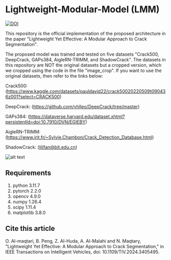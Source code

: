 # Lightweight-Modular-Model (LMM)

[![DOI](https://zenodo.org/badge/731119275.svg)](https://zenodo.org/doi/10.5281/zenodo.11166210)

This repository is the official implementation of the proposed architecture in the paper "Lightweight Yet Effective: A Modular Approach to Crack Segmentation".

The proposed model was trained and tested on five datasets "Crack500, DeepCrack, GAPs384, AigleRN-TRIMM, and ShadowCrack". The datasets in this repository are NOT the original datasets but a cropped version, which we cropped using the code in the file "image_crop". If you want to use the original datasets, then refer to the links below:

Crack500: (https://www.kaggle.com/datasets/pauldavid22/crack50020220509t090436z001?select=CRACK500)

DeepCrack: (https://github.com/yhlleo/DeepCrack/tree/master)

GAPs384: (https://dataverse.harvard.edu/dataset.xhtml?persistentId=doi:10.7910/DVN/EGIEBY)

AigleRN-TRIMM: (https://www.irit.fr/~Sylvie.Chambon/Crack_Detection_Database.html)

ShadowCrack: (lilifan@bit.edu.cn)

![alt text](https://github.com/Omaralmaqtari/Lightweight-Modular-Model/blob/main/Model%20Architecture.png?raw=true)

## Requirements
1. python 3.11.7
2. pytorch 2.2.0
3. opencv 4.9.0
4. numpy 1.26.4
5. scipy 1.11.4
6. matplotlib 3.8.0

## Cite this article
O. Al-maqtari, B. Peng, Z. Al-Huda, A. Al-Malahi and N. Maqtary, "Lightweight Yet Effective: A Modular Approach to Crack Segmentation," in IEEE Transactions on Intelligent Vehicles, doi: 10.1109/TIV.2024.3405495.
